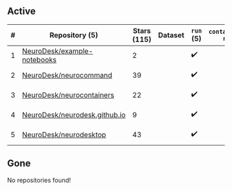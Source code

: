## Active
| # | Repository (5) | Stars (115) | Dataset | `run` (5) | `containers-run` | Last Modified |
| --- | --- | --- | --- | --- | --- | --- |
| 1 | [NeuroDesk/example-notebooks](https://github.com/NeuroDesk/example-notebooks) | 2 |  | :heavy_check_mark: |  | 2024-12-19 03:59:42+00:00 |
| 2 | [NeuroDesk/neurocommand](https://github.com/NeuroDesk/neurocommand) | 39 |  | :heavy_check_mark: |  | 2024-12-06 02:09:20+00:00 |
| 3 | [NeuroDesk/neurocontainers](https://github.com/NeuroDesk/neurocontainers) | 22 |  | :heavy_check_mark: |  | 2024-12-05 07:10:33+00:00 |
| 4 | [NeuroDesk/neurodesk.github.io](https://github.com/NeuroDesk/neurodesk.github.io) | 9 |  | :heavy_check_mark: |  | 2024-12-14 01:56:03+00:00 |
| 5 | [NeuroDesk/neurodesktop](https://github.com/NeuroDesk/neurodesktop) | 43 |  | :heavy_check_mark: |  | 2024-12-18 17:21:19+00:00 |

## Gone
No repositories found!
